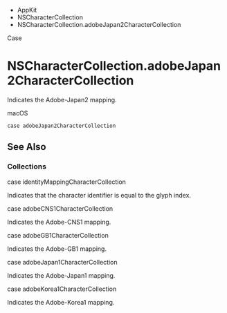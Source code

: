 

- AppKit
- NSCharacterCollection
-  NSCharacterCollection.adobeJapan2CharacterCollection 

Case

# NSCharacterCollection.adobeJapan2CharacterCollection

Indicates the Adobe-Japan2 mapping.

macOS

``` source
case adobeJapan2CharacterCollection
```

## See Also

### Collections

case identityMappingCharacterCollection

Indicates that the character identifier is equal to the glyph index.

case adobeCNS1CharacterCollection

Indicates the Adobe-CNS1 mapping.

case adobeGB1CharacterCollection

Indicates the Adobe-GB1 mapping.

case adobeJapan1CharacterCollection

Indicates the Adobe-Japan1 mapping.

case adobeKorea1CharacterCollection

Indicates the Adobe-Korea1 mapping.

